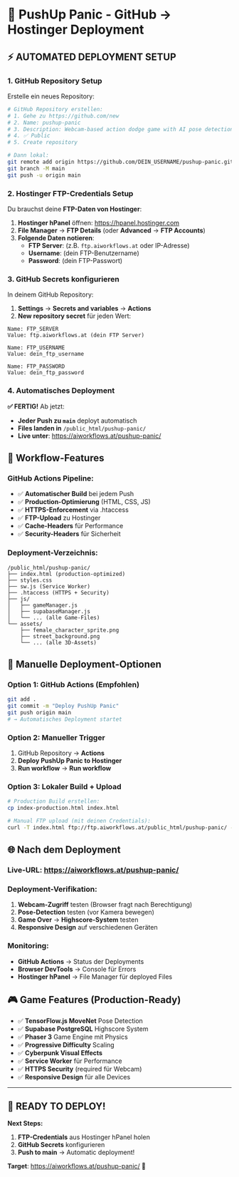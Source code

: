 # 🚀 PushUp Panic - GitHub → Hostinger Deployment

## ⚡ **AUTOMATED DEPLOYMENT SETUP**

### **1. GitHub Repository Setup**

Erstelle ein neues Repository:
```bash
# GitHub Repository erstellen:
# 1. Gehe zu https://github.com/new
# 2. Name: pushup-panic
# 3. Description: Webcam-based action dodge game with AI pose detection
# 4. ✅ Public
# 5. Create repository

# Dann lokal:
git remote add origin https://github.com/DEIN_USERNAME/pushup-panic.git
git branch -M main
git push -u origin main
```

### **2. Hostinger FTP-Credentials Setup**

Du brauchst deine **FTP-Daten von Hostinger**:

1. **Hostinger hPanel** öffnen: https://hpanel.hostinger.com
2. **File Manager** → **FTP Details** (oder **Advanced** → **FTP Accounts**)
3. **Folgende Daten notieren**:
   - **FTP Server**: (z.B. `ftp.aiworkflows.at` oder IP-Adresse)
   - **Username**: (dein FTP-Benutzername)
   - **Password**: (dein FTP-Passwort)

### **3. GitHub Secrets konfigurieren**

In deinem GitHub Repository:

1. **Settings** → **Secrets and variables** → **Actions**
2. **New repository secret** für jeden Wert:

```
Name: FTP_SERVER
Value: ftp.aiworkflows.at (dein FTP Server)

Name: FTP_USERNAME  
Value: dein_ftp_username

Name: FTP_PASSWORD
Value: dein_ftp_password
```

### **4. Automatisches Deployment**

**✅ FERTIG!** Ab jetzt:

- **Jeder Push zu `main`** deployt automatisch
- **Files landen in** `/public_html/pushup-panic/`
- **Live unter**: https://aiworkflows.at/pushup-panic/

## 🎯 **Workflow-Features**

### **GitHub Actions Pipeline:**
- ✅ **Automatischer Build** bei jedem Push
- ✅ **Production-Optimierung** (HTML, CSS, JS)
- ✅ **HTTPS-Enforcement** via .htaccess
- ✅ **FTP-Upload** zu Hostinger
- ✅ **Cache-Headers** für Performance
- ✅ **Security-Headers** für Sicherheit

### **Deployment-Verzeichnis:**
```
/public_html/pushup-panic/
├── index.html (production-optimized)
├── styles.css
├── sw.js (Service Worker)
├── .htaccess (HTTPS + Security)
├── js/
│   ├── gameManager.js
│   ├── supabaseManager.js
│   └── ... (alle Game-Files)
└── assets/
    ├── female_character_sprite.png
    ├── street_background.png
    └── ... (alle 3D-Assets)
```

## 🔧 **Manuelle Deployment-Optionen**

### **Option 1: GitHub Actions (Empfohlen)**
```bash
git add .
git commit -m "Deploy PushUp Panic"
git push origin main
# → Automatisches Deployment startet
```

### **Option 2: Manueller Trigger**
1. GitHub Repository → **Actions**
2. **Deploy PushUp Panic to Hostinger**
3. **Run workflow** → **Run workflow**

### **Option 3: Lokaler Build + Upload**
```bash
# Production Build erstellen:
cp index-production.html index.html

# Manual FTP upload (mit deinen Credentials):
curl -T index.html ftp://ftp.aiworkflows.at/public_html/pushup-panic/ --user "username:password"
```

## 🌐 **Nach dem Deployment**

### **Live-URL**: https://aiworkflows.at/pushup-panic/

### **Deployment-Verifikation**:
1. **Webcam-Zugriff** testen (Browser fragt nach Berechtigung)
2. **Pose-Detection** testen (vor Kamera bewegen)
3. **Game Over** → **Highscore-System** testen
4. **Responsive Design** auf verschiedenen Geräten

### **Monitoring**:
- **GitHub Actions** → Status der Deployments
- **Browser DevTools** → Console für Errors
- **Hostinger hPanel** → File Manager für deployed Files

## 🎮 **Game Features (Production-Ready)**

- ✅ **TensorFlow.js MoveNet** Pose Detection
- ✅ **Supabase PostgreSQL** Highscore System  
- ✅ **Phaser 3** Game Engine mit Physics
- ✅ **Progressive Difficulty** Scaling
- ✅ **Cyberpunk Visual Effects** 
- ✅ **Service Worker** für Performance
- ✅ **HTTPS Security** (required für Webcam)
- ✅ **Responsive Design** für alle Devices

---

## 🚀 **READY TO DEPLOY!**

**Next Steps:**
1. **FTP-Credentials** aus Hostinger hPanel holen
2. **GitHub Secrets** konfigurieren  
3. **Push to main** → Automatic deployment!

**Target**: https://aiworkflows.at/pushup-panic/ 🎯